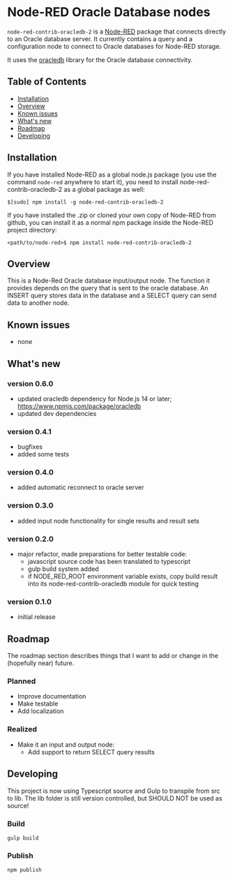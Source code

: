 Node-RED Oracle Database nodes
====================================


`node-red-contrib-oracledb-2` is a [Node-RED](http://nodered.org/docs/creating-nodes/packaging.html) package that connects directly to an Oracle database server. It currently contains a query and a configuration node to connect to Oracle databases for Node-RED storage.

It uses the [oracledb](https://www.npmjs.com/package/oracledb) library for the Oracle database connectivity.


## Table of Contents
- [Installation](#installation)
- [Overview](#overview)
- [Known issues](#knownissues)
- [What's new](#whatsnew)
- [Roadmap](#roadmap)
- [Developing](#developing)


## Installation     <a name="installation"></a>

If you have installed Node-RED as a global node.js package (you use the command `node-red` anywhere to start it), you need to install
node-red-contrib-oracledb-2 as a global package as well:

```
$[sudo] npm install -g node-red-contrib-oracledb-2
```

If you have installed the .zip or cloned your own copy of Node-RED from github, you can install it as a normal npm package inside the Node-RED project directory:

```
<path/to/node-red>$ npm install node-red-contrib-oracledb-2
```

## Overview     <a name="overview"></a>

This is a Node-Red Oracle database input/output node. The function it provides depends on the query that is sent to the oracle database. An INSERT query stores data in the database and a SELECT query can send data to another node.


## Known issues     <a name="knownissues"></a>

- none


## What's new     <a name="whatsnew"></a>

### version 0.6.0
- updated oracledb dependency for Node.js 14 or later; https://www.npmjs.com/package/oracledb
- updated dev dependencies

### version 0.4.1
- bugfixes
- added some tests

### version 0.4.0
- added automatic reconnect to oracle server

### version 0.3.0
- added input node functionality for single results and result sets

### version 0.2.0
- major refactor, made preparations for better testable code:
  - javascript source code has been translated to typescript
  - gulp build system added
  - if NODE_RED_ROOT environment variable exists, copy build result into its node-red-contrib-oracledb module for quick testing

### version 0.1.0
- initial release


## Roadmap     <a name="roadmap"></a>

The roadmap section describes things that I want to add or change in the (hopefully near) future.

### Planned
- Improve documentation
- Make testable
- Add localization

### Realized
- Make it an input and output node:
  - Add support to return SELECT query results

## Developing     <a name="developing"></a>
This project is now using Typescript source and Gulp to transpile from src to lib.  The lib folder is still version controlled, but SHOULD NOT be used as source!

### Build
`gulp build`

### Publish
`npm publish`
